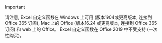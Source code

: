> [!IMPORTANT]
> 请注意, Excel 自定义函数在 Windows 上可用 (版本1904或更高版本, 连接到 Office 365 订阅), Mac 上的 Office (版本16.24 或更高版本, 连接到 Office 365 订阅) 和 web 上的 Office。 Excel 自定义函数在 Office 2019 中不受支持 (一次性购买)。
